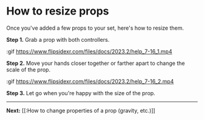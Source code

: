 # How to resize props

Once you've added a few props to your set, here's how to resize them.

**Step 1.** Grab a prop with both controllers.

:gif https://www.flipsidexr.com/files/docs/2023.2/help_7-16_1.mp4

**Step 2.** Move your hands closer together or farther apart to change the scale of the prop.

:gif https://www.flipsidexr.com/files/docs/2023.2/help_7-16_2.mp4

**Step 3.** Let go when you're happy with the size of the prop.

---

**Next:** [[:How to change properties of a prop (gravity, etc.)]]
